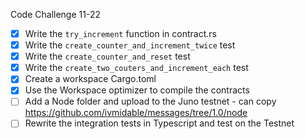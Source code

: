 Code Challenge 11-22

- [x] Write the `try_increment` function in contract.rs
- [x] Write the `create_counter_and_increment_twice` test
- [x] Write the `create_counter_and_reset` test
- [x] Write the `create_two_couters_and_increment_each` test
- [x] Create a workspace Cargo.toml
- [x] Use the Workspace optimizer to compile the contracts
- [ ] Add a Node folder and upload to the Juno testnet
      - can copy https://github.com/ivmidable/messages/tree/1.0/node
- [ ] Rewrite the integration tests in Typescript and test on the Testnet
